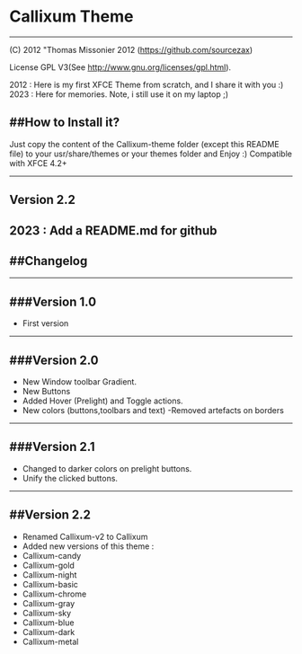 # Callixum Theme
-----------
(C) 2012 "Thomas Missonier 2012 (https://github.com/sourcezax)

License GPL V3(See http://www.gnu.org/licenses/gpl.html).        

2012 : Here is my first XFCE Theme from scratch, and I share it with you :)
2023 : Here for memories. Note, i still use it on my laptop ;)

##How to Install it?
----------------------
Just copy the content of the Callixum-theme folder (except this README file) to your usr/share/themes or your themes folder and Enjoy :)
Compatible with XFCE 4.2+

-----------
Version 2.2
-----------
2023 : Add a README.md for github
--------------
##Changelog
--------------
--------------
###Version 1.0
--------------
- First version

--------------
###Version 2.0
--------------
- New Window toolbar Gradient.
- New Buttons
- Added Hover (Prelight) and Toggle actions.
- New colors (buttons,toolbars and text)
-Removed artefacts on borders

--------------
###Version 2.1
--------------
- Changed to darker colors on prelight buttons.
- Unify the clicked buttons.
 
--------------
##Version 2.2
--------------

- Renamed Callixum-v2 to Callixum 
- Added new versions of this theme :
- Callixum-candy
- Callixum-gold
- Callixum-night
- Callixum-basic
- Callixum-chrome
- Callixum-gray
- Callixum-sky
- Callixum-blue
- Callixum-dark
- Callixum-metal



